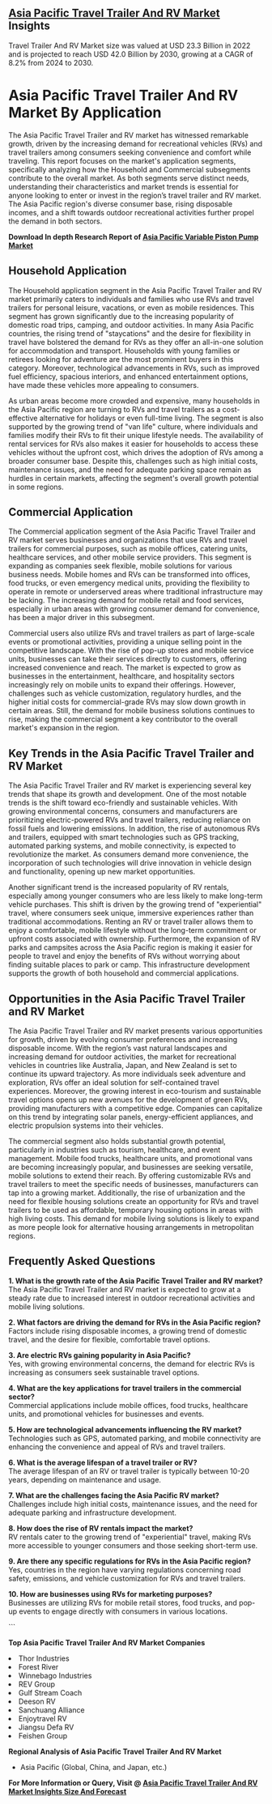 <h2><a href="https://www.verifiedmarketreports.com/download-sample/?rid=250606&amp;utm_source=Github-Feb&amp;utm_medium=225" target="_blank">Asia Pacific Travel Trailer And RV Market</a> Insights</h2><p>Travel Trailer And RV Market size was valued at USD 23.3 Billion in 2022 and is projected to reach USD 42.0 Billion by 2030, growing at a CAGR of 8.2% from 2024 to 2030.</p><p><h1>Asia Pacific Travel Trailer And RV Market By Application</h1> <p>The Asia Pacific Travel Trailer and RV market has witnessed remarkable growth, driven by the increasing demand for recreational vehicles (RVs) and travel trailers among consumers seeking convenience and comfort while traveling. This report focuses on the market's application segments, specifically analyzing how the Household and Commercial subsegments contribute to the overall market. As both segments serve distinct needs, understanding their characteristics and market trends is essential for anyone looking to enter or invest in the region’s travel trailer and RV market. The Asia Pacific region's diverse consumer base, rising disposable incomes, and a shift towards outdoor recreational activities further propel the demand in both sectors.</p> <p><strong><p><strong>Download In depth Research Report of <a href="https://www.verifiedmarketreports.com/download-sample/?rid=236118&amp;utm_source=Pulse-Dec&amp;utm_medium=225" target="_blank">Asia Pacific Variable Piston Pump Market</a></strong></p></strong></p> <h2>Household Application</h2> <p>The Household application segment in the Asia Pacific Travel Trailer and RV market primarily caters to individuals and families who use RVs and travel trailers for personal leisure, vacations, or even as mobile residences. This segment has grown significantly due to the increasing popularity of domestic road trips, camping, and outdoor activities. In many Asia Pacific countries, the rising trend of "staycations" and the desire for flexibility in travel have bolstered the demand for RVs as they offer an all-in-one solution for accommodation and transport. Households with young families or retirees looking for adventure are the most prominent buyers in this category. Moreover, technological advancements in RVs, such as improved fuel efficiency, spacious interiors, and enhanced entertainment options, have made these vehicles more appealing to consumers.</p> <p>As urban areas become more crowded and expensive, many households in the Asia Pacific region are turning to RVs and travel trailers as a cost-effective alternative for holidays or even full-time living. The segment is also supported by the growing trend of "van life" culture, where individuals and families modify their RVs to fit their unique lifestyle needs. The availability of rental services for RVs also makes it easier for households to access these vehicles without the upfront cost, which drives the adoption of RVs among a broader consumer base. Despite this, challenges such as high initial costs, maintenance issues, and the need for adequate parking space remain as hurdles in certain markets, affecting the segment's overall growth potential in some regions.</p> <h2>Commercial Application</h2> <p>The Commercial application segment of the Asia Pacific Travel Trailer and RV market serves businesses and organizations that use RVs and travel trailers for commercial purposes, such as mobile offices, catering units, healthcare services, and other mobile service providers. This segment is expanding as companies seek flexible, mobile solutions for various business needs. Mobile homes and RVs can be transformed into offices, food trucks, or even emergency medical units, providing the flexibility to operate in remote or underserved areas where traditional infrastructure may be lacking. The increasing demand for mobile retail and food services, especially in urban areas with growing consumer demand for convenience, has been a major driver in this subsegment.</p> <p>Commercial users also utilize RVs and travel trailers as part of large-scale events or promotional activities, providing a unique selling point in the competitive landscape. With the rise of pop-up stores and mobile service units, businesses can take their services directly to customers, offering increased convenience and reach. The market is expected to grow as businesses in the entertainment, healthcare, and hospitality sectors increasingly rely on mobile units to expand their offerings. However, challenges such as vehicle customization, regulatory hurdles, and the higher initial costs for commercial-grade RVs may slow down growth in certain areas. Still, the demand for mobile business solutions continues to rise, making the commercial segment a key contributor to the overall market's expansion in the region.</p> <h2>Key Trends in the Asia Pacific Travel Trailer and RV Market</h2> <p>The Asia Pacific Travel Trailer and RV market is experiencing several key trends that shape its growth and development. One of the most notable trends is the shift toward eco-friendly and sustainable vehicles. With growing environmental concerns, consumers and manufacturers are prioritizing electric-powered RVs and travel trailers, reducing reliance on fossil fuels and lowering emissions. In addition, the rise of autonomous RVs and trailers, equipped with smart technologies such as GPS tracking, automated parking systems, and mobile connectivity, is expected to revolutionize the market. As consumers demand more convenience, the incorporation of such technologies will drive innovation in vehicle design and functionality, opening up new market opportunities.</p> <p>Another significant trend is the increased popularity of RV rentals, especially among younger consumers who are less likely to make long-term vehicle purchases. This shift is driven by the growing trend of "experiential" travel, where consumers seek unique, immersive experiences rather than traditional accommodations. Renting an RV or travel trailer allows them to enjoy a comfortable, mobile lifestyle without the long-term commitment or upfront costs associated with ownership. Furthermore, the expansion of RV parks and campsites across the Asia Pacific region is making it easier for people to travel and enjoy the benefits of RVs without worrying about finding suitable places to park or camp. This infrastructure development supports the growth of both household and commercial applications.</p> <h2>Opportunities in the Asia Pacific Travel Trailer and RV Market</h2> <p>The Asia Pacific Travel Trailer and RV market presents various opportunities for growth, driven by evolving consumer preferences and increasing disposable income. With the region’s vast natural landscapes and increasing demand for outdoor activities, the market for recreational vehicles in countries like Australia, Japan, and New Zealand is set to continue its upward trajectory. As more individuals seek adventure and exploration, RVs offer an ideal solution for self-contained travel experiences. Moreover, the growing interest in eco-tourism and sustainable travel options opens up new avenues for the development of green RVs, providing manufacturers with a competitive edge. Companies can capitalize on this trend by integrating solar panels, energy-efficient appliances, and electric propulsion systems into their vehicles.</p> <p>The commercial segment also holds substantial growth potential, particularly in industries such as tourism, healthcare, and event management. Mobile food trucks, healthcare units, and promotional vans are becoming increasingly popular, and businesses are seeking versatile, mobile solutions to extend their reach. By offering customizable RVs and travel trailers to meet the specific needs of businesses, manufacturers can tap into a growing market. Additionally, the rise of urbanization and the need for flexible housing solutions create an opportunity for RVs and travel trailers to be used as affordable, temporary housing options in areas with high living costs. This demand for mobile living solutions is likely to expand as more people look for alternative housing arrangements in metropolitan regions.</p> <h2>Frequently Asked Questions</h2> <p><strong>1. What is the growth rate of the Asia Pacific Travel Trailer and RV market?</strong><br> The Asia Pacific Travel Trailer and RV market is expected to grow at a steady rate due to increased interest in outdoor recreational activities and mobile living solutions.</p> <p><strong>2. What factors are driving the demand for RVs in the Asia Pacific region?</strong><br> Factors include rising disposable incomes, a growing trend of domestic travel, and the desire for flexible, comfortable travel options.</p> <p><strong>3. Are electric RVs gaining popularity in Asia Pacific?</strong><br> Yes, with growing environmental concerns, the demand for electric RVs is increasing as consumers seek sustainable travel options.</p> <p><strong>4. What are the key applications for travel trailers in the commercial sector?</strong><br> Commercial applications include mobile offices, food trucks, healthcare units, and promotional vehicles for businesses and events.</p> <p><strong>5. How are technological advancements influencing the RV market?</strong><br> Technologies such as GPS, automated parking, and mobile connectivity are enhancing the convenience and appeal of RVs and travel trailers.</p> <p><strong>6. What is the average lifespan of a travel trailer or RV?</strong><br> The average lifespan of an RV or travel trailer is typically between 10-20 years, depending on maintenance and usage.</p> <p><strong>7. What are the challenges facing the Asia Pacific RV market?</strong><br> Challenges include high initial costs, maintenance issues, and the need for adequate parking and infrastructure development.</p> <p><strong>8. How does the rise of RV rentals impact the market?</strong><br> RV rentals cater to the growing trend of "experiential" travel, making RVs more accessible to younger consumers and those seeking short-term use.</p> <p><strong>9. Are there any specific regulations for RVs in the Asia Pacific region?</strong><br> Yes, countries in the region have varying regulations concerning road safety, emissions, and vehicle customization for RVs and travel trailers.</p> <p><strong>10. How are businesses using RVs for marketing purposes?</strong><br> Businesses are utilizing RVs for mobile retail stores, food trucks, and pop-up events to engage directly with consumers in various locations.</p> ```</p><p><strong>Top Asia Pacific Travel Trailer And RV Market Companies</strong></p><div data-test-id=""><p><li>Thor Industries</li><li> Forest River</li><li> Winnebago Industries</li><li> REV Group</li><li> Gulf Stream Coach</li><li> Deeson RV</li><li> Sanchuang Alliance</li><li> Enjoytravel RV</li><li> Jiangsu Defa RV</li><li> Feishen Group</li></p><div><strong>Regional Analysis of&nbsp;Asia Pacific Travel Trailer And RV Market</strong></div><ul><li dir="ltr"><p dir="ltr">Asia Pacific (Global, China, and Japan, etc.)</p></li></ul><p><strong>For More Information or Query, Visit @&nbsp;</strong><strong><a href="https://www.verifiedmarketreports.com/product/travel-trailer-and-rv-market/?utm_source=Github-Feb&amp;utm_medium=225" target="_blank">Asia Pacific Travel Trailer And RV Market Insights Size And Forecast</a></strong></p></div><h2>&nbsp;</h2><div data-test-id="">&nbsp;</div>
